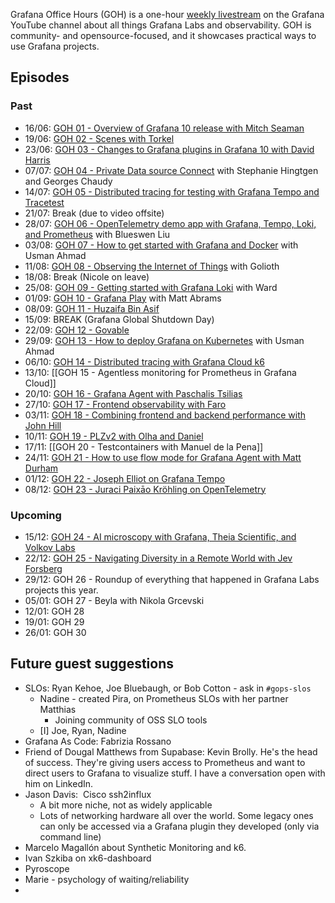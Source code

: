 Grafana Office Hours (GOH) is a one-hour [weekly livestream](https://www.youtube.com/watch?v=uk7NoagbJ28&list=PLDGkOdUX1Ujrrse-cdj20RRah9hyHdxBu) on the Grafana YouTube channel about all things Grafana Labs and observability. GOH is community- and opensource-focused, and it showcases practical ways to use Grafana projects.

## Episodes

### Past

- 16/06: [GOH 01 - Overview of Grafana 10 release with Mitch Seaman](https://youtube.com/live/uk7NoagbJ28)
- 19/06: [GOH 02 - Scenes with Torkel](https://youtube.com/live/pJlWAD5SUYA)
- 23/06: [GOH 03 - Changes to Grafana plugins in Grafana 10 with David Harris](https://youtube.com/live/MliUlT3UNdM)
- 07/07: [GOH 04 - Private Data source Connect](https://www.youtube.com/watch?v=9oPe1IICE80) with Stephanie Hingtgen and Georges Chaudy
- 14/07: [GOH 05 - Distributed tracing for testing with Grafana Tempo and Tracetest](https://youtube.com/live/oJ0wdneD8Po)
- 21/07: Break (due to video offsite)
- 28/07: [GOH 06 - OpenTelemetry demo app with Grafana, Tempo, Loki, and Prometheus](https://youtube.com/live/dXR8WNm5uos) with Blueswen Liu
- 03/08: [GOH 07 - How to get started with Grafana and Docker](https://youtube.com/live/FlDfcMbSLXs) with Usman Ahmad
- 11/08: [GOH 08 - Observing the Internet of Things](GOH%2008%20-%20Observing%20the%20Internet%20of%20Things.md) with Golioth
- 18/08: Break (Nicole on leave)
- 25/08: [GOH 09 - Getting started with Grafana Loki](GOH%2009%20-%20Getting%20started%20with%20Grafana%20Loki.md) with Ward
- 01/09: [GOH 10 - Grafana Play](GOH%2010%20-%20Grafana%20Play.md) with Matt Abrams
- 08/09: [GOH 11 - Huzaifa Bin Asif](GOH%2011%20-%20Huzaifa%20Bin%20Asif.md)
- 15/09: BREAK (Grafana Global Shutdown Day)
- 22/09: [GOH 12 - Govable](GOH%2012%20-%20Govable.md)
- 29/09: [GOH 13 - How to deploy Grafana on Kubernetes](GOH%2013%20-%20How%20to%20deploy%20Grafana%20on%20Kubernetes.md) with Usman Ahmad
- 06/10: [GOH 14 - Distributed tracing with Grafana Cloud k6](GOH%2014%20-%20Distributed%20tracing%20with%20Grafana%20Cloud%20k6.md)
- 13/10: [[GOH 15 - Agentless monitoring for Prometheus in Grafana Cloud]]
- 20/10: [GOH 16 - Grafana Agent with Paschalis Tsilias](GOH%2016%20-%20Grafana%20Agent%20with%20Paschalis%20Tsilias)
- 27/10: [GOH 17 - Frontend observability with Faro](GOH%2017%20-%20Frontend%20observability%20with%20Faro.md) 
- 03/11: [GOH 18 - Combining frontend and backend performance with John Hill](GOH%2018%20-%20Combining%20frontend%20and%20backend%20performance%20with%20John%20Hill.md)
- 10/11: [GOH 19 - PLZv2 with Olha and Daniel](GOH%2019%20-%20PLZv2%20with%20Olha%20and%20Daniel.md)
- 17/11: [[GOH 20 - Testcontainers with Manuel de la Pena]]
- 24/11: [GOH 21 - How to use flow mode for Grafana Agent with Matt Durham](GOH%2021%20-%20How%20to%20use%20flow%20mode%20for%20Grafana%20Agent%20with%20Matt%20Durham.md)
- 01/12: [GOH 22 - Joseph Elliot on Grafana Tempo](GOH%2022%20-%20Joseph%20Elliot%20on%20Grafana%20Tempo.md)
- 08/12: [GOH 23 - Juraci Paixāo Kröhling on OpenTelemetry](GOH%2023%20-%20Juraci%20Paixāo%20Kröhling%20on%20OpenTelemetry.md)

### Upcoming

- 15/12: [GOH 24 - AI microscopy with Grafana, Theia Scientific, and Volkov Labs](GOH%2024%20-%20AI%20microscopy%20with%20Grafana,%20Theia%20Scientific,%20and%20Volkov%20Labs.md)
- 22/12: [GOH 25 - Navigating Diversity in a Remote World with Jev Forsberg](GOH%2025%20-%20Navigating%20Diversity%20in%20a%20Remote%20World%20with%20Jev%20Forsberg.md)
- 29/12: GOH 26 - Roundup of everything that happened in Grafana Labs projects this year.
- 05/01: GOH 27 - Beyla with Nikola Grcevski
- 12/01: GOH 28
- 19/01: GOH 29
- 26/01: GOH 30

## Future guest suggestions

- SLOs: Ryan Kehoe, Joe Bluebaugh, or Bob Cotton - ask in `#gops-slos`
	- Nadine - created Pira, on Prometheus SLOs with her partner Matthias
		- Joining community of OSS SLO tools
	- [I] Joe, Ryan, Nadine
- Grafana As Code: Fabrizia Rossano
- Friend of Dougal Matthews from Supabase: Kevin Brolly. He's the head of success. They're giving users access to Prometheus and want to direct users to Grafana to visualize stuff. I have a conversation open with him on LinkedIn.
- Jason Davis:  Cisco ssh2influx
	- A bit more niche, not as widely applicable
	- Lots of networking hardware all over the world. Some legacy ones can only be accessed via a Grafana plugin they developed (only via command line)
- Marcelo Magallón about Synthetic Monitoring and k6.
- Ivan Szkiba on xk6-dashboard
- Pyroscope
- Marie - psychology of waiting/reliability
- 

